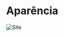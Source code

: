 # Aparência
![Site](https://user-images.githubusercontent.com/99449012/179241554-898178e9-00a4-456c-bacd-a6c599cdab34.jpg)
